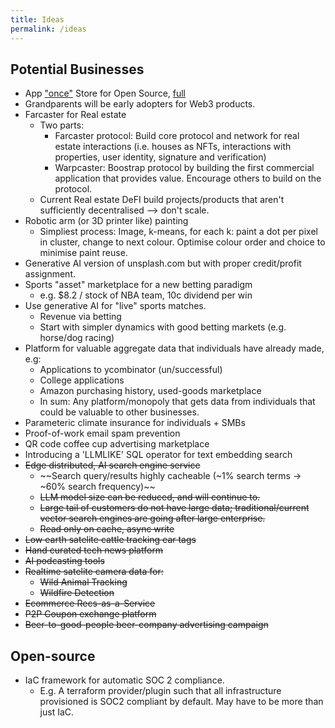```yaml
---
title: Ideas
permalink: /ideas
---
```


## Potential Businesses 
- App ["once"](once.com) Store for Open Source, [full](ideas/once-store.md)
- Grandparents will be early adopters for Web3 products.
- Farcaster for Real estate 
  - Two parts:
    - Farcaster protocol: Build core protocol and network for real estate interactions (i.e. houses as NFTs, interactions with properties, user identity, signature and verification)
    - Warpcaster: Boostrap protocol by building the first commercial application that provides value. Encourage others to build on the protocol. 
  - Current Real estate DeFI build projects/products that aren't sufficiently decentralised --> don't scale. 
- Robotic arm (or 3D printer like) painting
  - Simpliest process: Image, k-means, for each k: paint a dot per pixel in cluster, change to next colour. Optimise colour order and choice to minimise paint reuse.
- Generative AI version of unsplash.com but with proper credit/profit assignment.
- Sports "asset" marketplace for a new betting paradigm
  - e.g. $8.2 / stock of NBA team, 10c dividend per win
- Use generative AI for "live" sports matches.
  - Revenue via betting
  - Start with simpler dynamics with good betting markets (e.g. horse/dog racing)
- Platform for valuable aggregate data that individuals have already made, e.g:
  - Applications to ycombinator (un/successful)
  - College applications
  - Amazon purchasing history, used-goods marketplace
  - In sum: Any platform/monopoly that gets data from individuals that could be valuable to other businesses.
- Parameteric climate insurance for individuals + SMBs
- Proof-of-work email spam prevention 
- QR code coffee cup advertising marketplace
- Introducing a 'LLMLIKE' SQL operator for text embedding search
- ~~Edge distributed, AI search engine service~~
  - ~~Search query/results highly cacheable (~1% search terms -> ~60% search frequency)~~
  - ~~LLM model size can be reduced, and will continue to.~~
  - ~~Large tail of customers do not have large data; traditional/current vector search engines are going after large enterprise.~~
  - ~~Read only on cache, async write~~
- ~~Low earth satelite cattle tracking ear tags~~
- ~~Hand curated tech news platform~~
- ~~AI podcasting tools~~
- ~~Realtime satelite camera data for:~~
  - ~~Wild Animal Tracking~~
  - ~~Wildfire Detection~~
- ~~Ecommerce Recs-as-a-Service~~
- ~~P2P Coupon exchange platform~~
- ~~Beer-to-good-people beer-company advertising campaign~~


## Open-source
- IaC framework for automatic SOC 2 compliance. 
  - E.g. A terraform provider/plugin such that all infrastructure provisioned is SOC2 compliant by default. May have to be more than just IaC.
 
